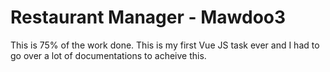 # Restaurant Manager - Mawdoo3

This is 75% of the work done.
This is my first Vue JS task ever and I had to go over a lot of documentations to acheive this.
